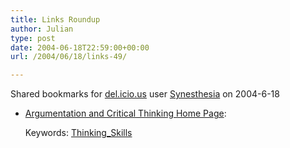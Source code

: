```yaml
---
title: Links Roundup
author: Julian
type: post
date: 2004-06-18T22:59:00+00:00
url: /2004/06/18/links-49/

---
```

Shared bookmarks for [del.icio.us][1] user  [Synesthesia][2] on 2004-6-18

  * [Argumentation and Critical Thinking Home Page][3]:
   
    Keywords: [Thinking_Skills][4]

 [1]: http://del.icio.us/
 [2]: http://del.icio.us/synesthesia
 [3]: http://sorrel.humboldt.edu/~act/ "http://sorrel.humboldt.edu/~act/"
 [4]: http://del.icio.us/synesthesia/Thinking_Skills